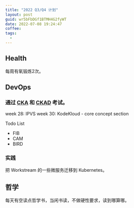 ```yaml
---
title: "2022 Q3/Q4 计划"
layout: post
guid: wr5bFbDGf1BTMH4G2fyWT
date: 2022-07-08 19:24:47
coffee:
tags:
  -
---
```


## Health

每周有氧锻炼2次。



## DevOps


### 通过 [CKA](https://www.cncf.io/certification/cka/) 和 [CKAD](https://www.cncf.io/certification/ckad/)  考试。

week 28: IPVS
week 30: KodeKloud - core concept section


Todo List

- FIB
- CAM
- BIRD

### 实践

把 Workstream 的一些微服务迁移到 Kubernetes。



## 哲学

每天有空读点哲学书，当闲书读，不做硬性要求，读到哪算哪。
